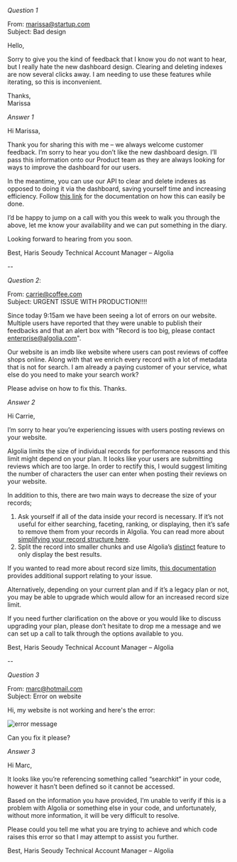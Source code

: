 *Question 1*  

From: marissa@startup.com  
Subject:  Bad design  

Hello,  
  
Sorry to give you the kind of feedback that I know you do not want to hear, but I really hate the new dashboard design. Clearing and deleting indexes are now several clicks away. I am needing to use these features while iterating, so this is inconvenient.  
   
Thanks,  
Marissa  

*Answer 1*  

Hi Marissa,

Thank you for sharing this with me – we always welcome customer feedback. I’m sorry to hear you don’t like the new dashboard design. I’ll pass this information onto our Product team as they are always looking for ways to improve the dashboard for our users. 

In the meantime, you can use our API to clear and delete indexes as opposed to doing it via the dashboard, saving yourself time and increasing efficiency. Follow [this link]( https://www.algolia.com/doc/api-reference/api-methods/clear-objects/) for the documentation on how this can easily be done. 

I’d be happy to jump on a call with you this week to walk you through the above, let me know your availability and we can put something in the diary.

Looking forward to hearing from you soon. 

Best,
Haris Seoudy
Technical Account Manager – Algolia 
 
  
--

*Question 2*:   
  
From: carrie@coffee.com  
Subject: URGENT ISSUE WITH PRODUCTION!!!!  
  
Since today 9:15am we have been seeing a lot of errors on our website. Multiple users have reported that they were unable to publish their feedbacks and that an alert box with "Record is too big, please contact enterprise@algolia.com".  
  
Our website is an imdb like website where users can post reviews of coffee shops online. Along with that we enrich every record with a lot of metadata that is not for search. I am already a paying customer of your service, what else do you need to make your search work?  
  
Please advise on how to fix this. Thanks.   

*Answer 2*

Hi Carrie, 

I’m sorry to hear you’re experiencing issues with users posting reviews on your website.

Algolia limits the size of individual records for performance reasons and this limit might depend on your plan. It looks like your users are submitting reviews which are too large. In order to rectify this, I would suggest limiting the number of characters the user can enter when posting their reviews on your website. 

In addition to this, there are two main ways to decrease the size of your records;
1.	Ask yourself if all of the data inside your record is necessary. If it’s not useful for either searching, faceting, ranking, or displaying, then it’s safe to remove them from your records in Algolia. You can read more about [simplifying your record structure here]( https://www.algolia.com/doc/guides/sending-and-managing-data/prepare-your-data/how-to/reducing-object-size/).
2.	Split the record into smaller chunks and use Algolia’s [distinct]( https://www.algolia.com/doc/api-reference/api-parameters/distinct/) feature to only display the best results.

If you wanted to read more about record size limits, [this documentation]( https://www.algolia.com/doc/faq/basics/is-there-a-size-limit-for-my-index-records/) provides additional support relating to your issue. 

Alternatively, depending on your current plan and if it’s a legacy plan or not, you may be able to upgrade which would allow for an increased record size limit. 

If you need further clarification on the above or you would like to discuss upgrading your plan, please don’t hesitate to drop me a message and we can set up a call to talk through the options available to you. 

Best,
Haris Seoudy
Technical Account Manager – Algolia 

  
--

*Question 3*   

From: marc@hotmail.com  
Subject: Error on website  
  
Hi, my website is not working and here's the error:  
  
![error message](./error.png)  
  
Can you fix it please?  

*Answer 3*

Hi Marc,

It looks like you’re referencing something called “searchkit” in your code, however it hasn’t been defined so it cannot be accessed. 

Based on the information you have provided, I’m unable to verify if this is a problem with Algolia or something else in your code, and unfortunately, without more information, it will be very difficult to resolve. 


Please could you tell me what you are trying to achieve and which code raises this error so that I may attempt to assist you further.

Best,
Haris Seoudy
Technical Account Manager – Algolia 